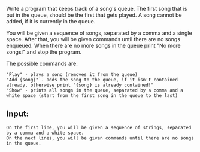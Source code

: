 Write a program that keeps track of a song's queue. The first song that is put in the queue, should be the first that gets played. A song cannot be added, if it is currently in the queue.

You will be given a sequence of songs, separated by a comma and a single space. After that, you will be given commands until there are no songs enqueued. When there are no more songs in the queue print "No more songs!" and stop the program.

The possible commands are:

	"Play" - plays a song (removes it from the queue)
	"Add {song}" - adds the song to the queue, if it isn't contained already, otherwise print "{song} is already contained!"
	"Show" - prints all songs in the queue, separated by a comma and a white space (start from the first song in the queue to the last)

## Input: 

	On the first line, you will be given a sequence of strings, separated by a comma and a white space.
	On the next lines, you will be given commands until there are no songs in the queue.

